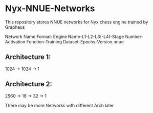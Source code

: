 # Nyx-NNUE-Networks
This repository stores NNUE networks for Nyx chess engine trained by Grapheus

Network Name Format: Engine Name-L1-L2-L3(-L4)-Stage Number-Activation Function-Training Dataset-Epochs-Version.nnue

## Architecture 1: 
1024 -> 1024 -> 1

## Architecture 2:
2560 -> 16 -> 32 -> 1

There may be more Networks with different Arch later
